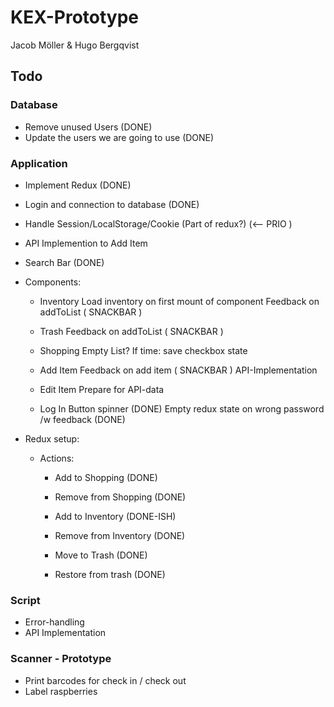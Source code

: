 # KEX-Prototype

Jacob Möller & Hugo Bergqvist


## Todo

### Database
- Remove unused Users (DONE)
- Update the users we are going to use (DONE)

### Application
- Implement Redux (DONE) 
- Login and connection to database (DONE) 
- Handle Session/LocalStorage/Cookie (Part of redux?) (<-- PRIO )
- API Implemention to Add Item
- Search Bar (DONE)

- Components:
	- Inventory
			Load inventory on first mount of component
			Feedback on addToList ( SNACKBAR )

	- Trash
			Feedback on addToList ( SNACKBAR )

	- Shopping
			Empty List?
			If time: save checkbox state

	- Add Item
			Feedback on add item ( SNACKBAR )
			API-Implementation

	- Edit Item
			Prepare for API-data

	- Log In
			Button spinner (DONE)
			Empty redux state on wrong password /w feedback (DONE)

- Redux setup:
	- Actions:
		- Add to Shopping (DONE)
		- Remove from Shopping (DONE)

		- Add to Inventory (DONE-ISH)
		- Remove from Inventory (DONE)

		- Move to Trash (DONE)
		- Restore from trash (DONE)

### Script
- Error-handling
- API Implementation

### Scanner - Prototype
- Print barcodes for check in / check out
- Label raspberries


